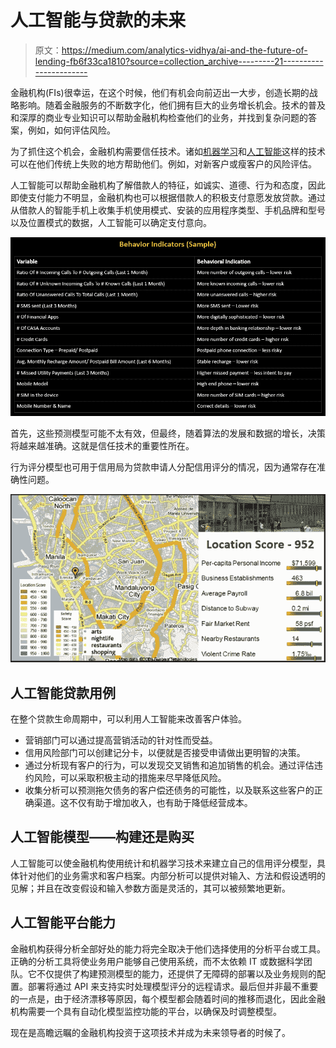 # 人工智能与贷款的未来

> 原文：<https://medium.com/analytics-vidhya/ai-and-the-future-of-lending-fb6f33ca1810?source=collection_archive---------21----------------------->

金融机构(FIs)很幸运，在这个时候，他们有机会向前迈出一大步，创造长期的战略影响。随着金融服务的不断数字化，他们拥有巨大的业务增长机会。技术的普及和深厚的商业专业知识可以帮助金融机构检查他们的业务，并找到复杂问题的答案，例如，如何评估风险。

为了抓住这个机会，金融机构需要信任技术。诸如[机器学习](https://en.wikipedia.org/wiki/Machine_learning)和[人工智能](https://en.wikipedia.org/wiki/Artificial_intelligence)这样的技术可以在他们传统上失败的地方帮助他们。例如，对新客户或瘦客户的风险评估。

人工智能可以帮助金融机构了解借款人的特征，如诚实、道德、行为和态度，因此即使支付能力不明显，金融机构也可以根据借款人的积极支付意愿发放贷款。通过从借款人的智能手机上收集手机使用模式、安装的应用程序类型、手机品牌和型号以及位置模式的数据，人工智能可以确定支付意向。

![](img/30b69e1f11f92ac6db790d5ea61f3fed.png)

首先，这些预测模型可能不太有效，但最终，随着算法的发展和数据的增长，决策将越来越准确。这就是信任技术的重要性所在。

行为评分模型也可用于信用局为贷款申请人分配信用评分的情况，因为通常存在准确性问题。

![](img/66829d34bdba7ece2ede92f4b4e325ba.png)

## 人工智能贷款用例

在整个贷款生命周期中，可以利用人工智能来改善客户体验。

*   营销部门可以通过提高营销活动的针对性而受益。
*   信用风险部门可以创建记分卡，以便就是否接受申请做出更明智的决策。
*   通过分析现有客户的行为，可以发现交叉销售和追加销售的机会。通过评估违约风险，可以采取积极主动的措施来尽早降低风险。
*   收集分析可以预测拖欠债务的客户偿还债务的可能性，以及联系这些客户的正确渠道。这不仅有助于增加收入，也有助于降低经营成本。

## 人工智能模型——构建还是购买

人工智能可以使金融机构使用统计和机器学习技术来建立自己的信用评分模型，具体针对他们的业务需求和客户档案。内部分析可以提供对输入、方法和假设透明的见解；并且在改变假设和输入参数方面是灵活的，其可以被频繁地更新。

## 人工智能平台能力

金融机构获得分析全部好处的能力将完全取决于他们选择使用的分析平台或工具。正确的分析工具将使业务用户能够自己使用系统，而不太依赖 IT 或数据科学团队。它不仅提供了构建预测模型的能力，还提供了无障碍的部署以及业务规则的配置。部署将通过 API 来支持实时处理模型评分的远程请求。最后但并非最不重要的一点是，由于经济漂移等原因，每个模型都会随着时间的推移而退化，因此金融机构需要一个具有自动化模型监控功能的平台，以确保及时调整模型。

现在是高瞻远瞩的金融机构投资于这项技术并成为未来领导者的时候了。